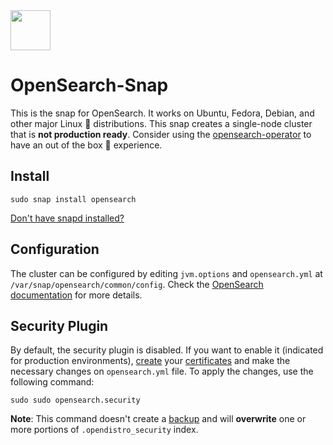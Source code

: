 <img src="https://opensearch.org/assets/img/opensearch-logo-themed.svg" height="64px">

# OpenSearch-Snap
This is the snap for OpenSearch. It works on Ubuntu, Fedora, Debian, and other major Linux :penguin: distributions. This snap creates a single-node cluster that is **not production ready**. Consider using the [opensearch-operator](https://github.com/canonical/opensearch-operator) to have an out of the box :gift: experience.

## Install
```shell
sudo snap install opensearch
```
[Don't have snapd installed?](https://snapcraft.io/docs/core/install)

## Configuration
The cluster can be configured by editing `jvm.options` and `opensearch.yml` at `/var/snap/opensearch/common/config`. Check the [OpenSearch documentation](https://opensearch.org/docs/latest) for more details.

## Security Plugin
By default, the security plugin is disabled. If you want to enable it (indicated for production environments), [create](https://opensearch.org/docs/latest/security-plugin/configuration/generate-certificates/) your [certificates](https://opensearch.org/docs/latest/security-plugin/configuration/tls/) and make the necessary changes on `opensearch.yml` file. To apply the changes, use the following command:

```
sudo sudo opensearch.security
```

**Note**: This command doesn't create a [backup](https://opensearch.org/docs/latest/security-plugin/configuration/security-admin/#backup-restore-and-migrate) and will **overwrite** one or more portions of `.opendistro_security` index.
